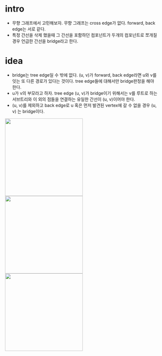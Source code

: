 # intro

  - 무향 그래프에서 고민해보자. 무향 그래프는 cross edge가
    없다. forward, back edge는 서로 같다.
  - 특정 간선을 삭제 했을때 그 간선을 포함하던 컴포넌트가 두개의
    컴포넌트로 쪼개질 경우 언급한 간선을 bridge라고 한다.

# idea

  - bridge는 tree edge일 수 밖에 없다. (u, v)가 forward, back edge라면 u와
    v를 잇는 또 다른 경로가 있다는 것이다. tree edge들에 대해서만 bridge판정을 해야 한다.
  - u가 v의 부모라고 하자. tree edge (u, v)가 bridge이기 위해서는 v를 루트로 하는
    서브트리와 이 외의 점들을 연결하는 유일한 간선이 (u, v)이어야 한다. 
  - (u, v)를 제외하고 back edge로 u 혹은 먼저 발견된 vertex에 갈 수 없을 경우 (u, v)
    는 bridge이다.

  <img src="http://dyewrv1redcbt.cloudfront.net//wp-content/uploads/Bridge2.png" width="256">
  <img src="http://dyewrv1redcbt.cloudfront.net//wp-content/uploads/Bridge1.png" width="256">
  <img src="http://dyewrv1redcbt.cloudfront.net//wp-content/uploads/Bridge3.png" width="256">
  
